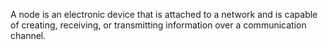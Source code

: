 A node is an electronic device that is attached to a network and is capable of creating, receiving, or transmitting information over a communication channel.